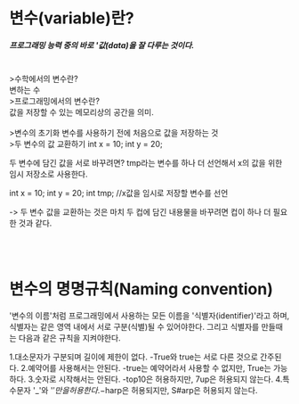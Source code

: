 <h1>변수(variable)란?</h1>
<h5>프로그래밍 능력 중의 바로 '값(data)을 잘 다루는 것이다. </h5>
<br>
>수학에서의 변수란?<br>
 변하는 수<br>
>프로그래밍에서의 변수란?<br>
 값을 저장할 수 있는 메모리상의 공간을 의미.<br>
 <br>
>변수의 초기화 
 변수를 사용하기 전에 처음으로 값을 저장하는 것
<br>
>두 변수의 값 교환하기
 int x = 10;
 int y = 20;

두 변수에 담긴 값을 서로 바꾸려면?
tmp라는 변수를 하나 더 선언해서 x의 값을 위한 임시 저장소로 사용한다.

int x = 10;
int y = 20;
int tmp; //x값을 임시로 저장할 변수를 선언

-> 두 변수 값을 교환하는 것은 마치 두 컵에 담긴 내용물을 바꾸려면 컵이 하나 더 필요한 것과 같다.

<br>
<br>
<h1>변수의 명명규칙(Naming convention)</h1>
'변수의 이름'처럼 프로그래밍에서 사용하는 모든 이름을 '식별자(identifier)'라고 하며, 식별자는 같은 영역 내에서 서로 구분(식별)될 수 있어야한다. 그리고 식별자를 만들때는 다음과 같은 규칙을 지켜야한다.

1.대소문자가 구분되며 길이에 제한이 없다.
-True와 true는 서로 다른 것으로 간주된다. 2.예약어를 사용해서는 안된다.
-true는 예약어라서 사용할 수 없지만, True는 가능하다. 3.숫자로 시작해서는 안된다.
-top10은 허용하지만, 7up은 허용되지 않는다. 4.특수문자 '\_'와 '$'만을 허용한다.
-$harp은 허용되지만, S#arp은 허용되지 않는다.
